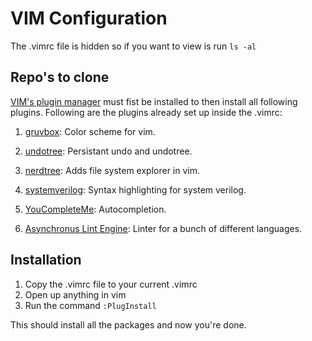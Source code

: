# VIM Configuration
The .vimrc file is hidden so if you want to view is run `ls -al`

## Repo's to clone
[VIM's plugin manager](https://github.com/junegunn/vim-plug) must fist be
installed to then install all following plugins. Following are the plugins
already set up inside the .vimrc:

1. [gruvbox](https://github.com/morhetz/gruvbox.git): Color scheme for vim.

2. [undotree](https://github.com/mbbill/undotree.git): Persistant undo and
undotree.

3. [nerdtree](https://github.com/preservim/nerdtree): Adds file system explorer
in vim.

3. [systemverilog](https://github.com/nachumk/systemverilog.vim.git): Syntax
highlighting for system verilog.

4. [YouCompleteMe](https://github.com/ycm-core/YouCompleteMe.git): Autocompletion.

5. [Asynchronus Lint Engine](https://github.com/dense-analysis/ale.git): Linter for a bunch of different languages.

## Installation
1. Copy the .vimrc file to your current .vimrc
2. Open up anything in vim
3. Run the command `:PlugInstall`

This should install all the packages and now you're done.

